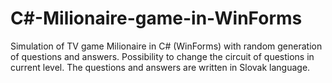 # C#-Milionaire-game-in-WinForms
Simulation of TV game Milionaire in C# (WinForms) with random generation of questions and answers. Possibility to change the circuit of questions in current level. The questions and answers are written in Slovak language.
